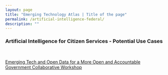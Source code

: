```yaml
---
layout: page
title: "Emerging Technology Atlas | Title of the page"
permalink: /artificial-intelligence-federal/
description: ""
---
```


### Artificial Intelligence for Citizen Services - Potential Use Cases

<p> <br> </p>

<p><a href="/emerging-technology-atlas/workshop/"><span>Emerging Tech and Open Data for a More Open and Accountable Government Collaborative Workshop</span></a></p>
